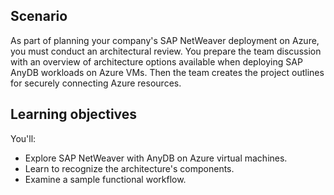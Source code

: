 ## Scenario

As part of planning your company's SAP NetWeaver deployment on Azure, you must conduct an architectural review. You prepare the team discussion with an overview of architecture options available when deploying SAP AnyDB workloads on Azure VMs. Then the team creates the project outlines for securely connecting Azure resources.

## Learning objectives

You'll:

- Explore SAP NetWeaver with AnyDB on Azure virtual machines.
- Learn to recognize the architecture's components.
- Examine a sample functional workflow.
